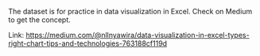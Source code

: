The dataset is for practice in data visualization in Excel. Check on Medium to get the concept.

Link: https://medium.com/@nllnyawira/data-visualization-in-excel-types-right-chart-tips-and-technologies-763188cf119d
